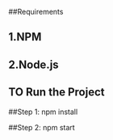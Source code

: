 ##Requirements 

## 1.NPM
## 2.Node.js


## TO Run the Project

##Step 1: npm install

##Step 2: npm start

